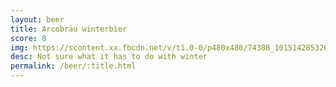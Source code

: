 ```yaml
---
layout: beer
title: Arcobräu winterbier
score: 8
img: https://scontent.xx.fbcdn.net/v/t1.0-0/p480x480/74388_10151428532683745_883935005_n.jpg?oh=c69e093adee82375676542ab700045b5&oe=58CE26C3
desc: Not sure what it has to do with winter
permalink: /beer/:title.html
---
```

